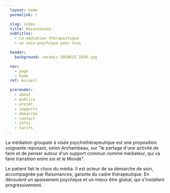 ```yaml
---
  layout: home
  permalink: /

  slug: index
  title: Raisonances
  subtitles:
    - La médiation thérapeutique
    - un soin psychique pour tous

  header:
    background: ceramic-3050615_1920.jpg

  nav:
    - page
    - home
  ref: Accueil

  prerender:
    - about
    - publics
    - projet
    - supports
    - demarche
    - contact
    - infos
    - tarifs
---
```


La médiation groupale à visée psychothérapeutique est une proposition soignante
reposant, selon Archambeau, sur "le partage d'une activité de faire et de penser
autour d'un support commun nommé médiateur, qui va faire transition entre soi et
le Monde".

Le patient fait le choix du média. Il est acteur de sa démarche de soin, accompagnée
par Raisonances, garante du cadre thérapeutique. En découlent un apaisement psychique
et un mieux être global, qui s'installent progressivement.
